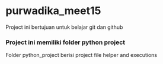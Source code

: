 # purwadika_meet15
Project ini bertujuan untuk belajar git dan github

### Project ini memiliki folder python project
Folder python_project berisi project file helper and executions
